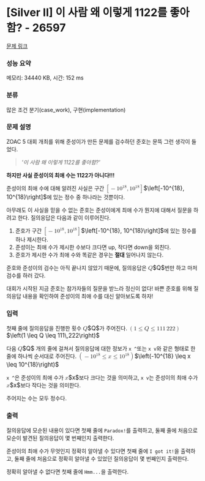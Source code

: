 # [Silver II] 이 사람 왜 이렇게 1122를 좋아함? - 26597 

[문제 링크](https://www.acmicpc.net/problem/26597) 

### 성능 요약

메모리: 34440 KB, 시간: 152 ms

### 분류

많은 조건 분기(case_work), 구현(implementation)

### 문제 설명

<p>ZOAC 5 대회 개최를 위해 준성이가 만든 문제를 검수하던 준호는 문뜩 그런 생각이 들었다.</p>

<blockquote>
<p><em>'이 사람 왜 이렇게 1122를 좋아함?'</em></p>
</blockquote>

<p><strong>하지만 사실 준성이의 최애 수는 1122가 아니다!!!</strong></p>

<p>준성이의 최애 수에 대해 알려진 사실은 구간 <mjx-container class="MathJax" jax="CHTML" style="font-size: 109%; position: relative;"><mjx-math class="MJX-TEX" aria-hidden="true"><mjx-mrow><mjx-mo class="mjx-sop"><mjx-c class="mjx-c5B TEX-S1"></mjx-c></mjx-mo><mjx-mo class="mjx-n"><mjx-c class="mjx-c2212"></mjx-c></mjx-mo><mjx-msup><mjx-mn class="mjx-n"><mjx-c class="mjx-c31"></mjx-c><mjx-c class="mjx-c30"></mjx-c></mjx-mn><mjx-script style="vertical-align: 0.393em;"><mjx-texatom size="s" texclass="ORD"><mjx-mn class="mjx-n"><mjx-c class="mjx-c31"></mjx-c><mjx-c class="mjx-c38"></mjx-c></mjx-mn></mjx-texatom></mjx-script></mjx-msup><mjx-mo class="mjx-n"><mjx-c class="mjx-c2C"></mjx-c></mjx-mo><mjx-msup space="2"><mjx-mn class="mjx-n"><mjx-c class="mjx-c31"></mjx-c><mjx-c class="mjx-c30"></mjx-c></mjx-mn><mjx-script style="vertical-align: 0.393em;"><mjx-texatom size="s" texclass="ORD"><mjx-mn class="mjx-n"><mjx-c class="mjx-c31"></mjx-c><mjx-c class="mjx-c38"></mjx-c></mjx-mn></mjx-texatom></mjx-script></mjx-msup><mjx-mo class="mjx-sop"><mjx-c class="mjx-c5D TEX-S1"></mjx-c></mjx-mo></mjx-mrow></mjx-math><mjx-assistive-mml unselectable="on" display="inline"><math xmlns="http://www.w3.org/1998/Math/MathML"><mrow data-mjx-texclass="INNER"><mo data-mjx-texclass="OPEN">[</mo><mo>−</mo><msup><mn>10</mn><mrow data-mjx-texclass="ORD"><mn>18</mn></mrow></msup><mo>,</mo><msup><mn>10</mn><mrow data-mjx-texclass="ORD"><mn>18</mn></mrow></msup><mo data-mjx-texclass="CLOSE">]</mo></mrow></math></mjx-assistive-mml><span aria-hidden="true" class="no-mathjax mjx-copytext">$\left[-10^{18}, 10^{18}\right]$</span></mjx-container>에 있는 정수 중 하나라는 것뿐이다.</p>

<p>아무래도 이 사실을 믿을 수 없는 준호는 준성이에게 최애 수가 뭔지에 대해서 질문을 하려고 한다. 질의응답은 다음과 같이 이루어진다.</p>

<ol>
	<li>준호가 구간 <mjx-container class="MathJax" jax="CHTML" style="font-size: 109%; position: relative;"><mjx-math class="MJX-TEX" aria-hidden="true"><mjx-mrow><mjx-mo class="mjx-sop"><mjx-c class="mjx-c5B TEX-S1"></mjx-c></mjx-mo><mjx-mo class="mjx-n"><mjx-c class="mjx-c2212"></mjx-c></mjx-mo><mjx-msup><mjx-mn class="mjx-n"><mjx-c class="mjx-c31"></mjx-c><mjx-c class="mjx-c30"></mjx-c></mjx-mn><mjx-script style="vertical-align: 0.393em;"><mjx-texatom size="s" texclass="ORD"><mjx-mn class="mjx-n"><mjx-c class="mjx-c31"></mjx-c><mjx-c class="mjx-c38"></mjx-c></mjx-mn></mjx-texatom></mjx-script></mjx-msup><mjx-mo class="mjx-n"><mjx-c class="mjx-c2C"></mjx-c></mjx-mo><mjx-msup space="2"><mjx-mn class="mjx-n"><mjx-c class="mjx-c31"></mjx-c><mjx-c class="mjx-c30"></mjx-c></mjx-mn><mjx-script style="vertical-align: 0.393em;"><mjx-texatom size="s" texclass="ORD"><mjx-mn class="mjx-n"><mjx-c class="mjx-c31"></mjx-c><mjx-c class="mjx-c38"></mjx-c></mjx-mn></mjx-texatom></mjx-script></mjx-msup><mjx-mo class="mjx-sop"><mjx-c class="mjx-c5D TEX-S1"></mjx-c></mjx-mo></mjx-mrow></mjx-math><mjx-assistive-mml unselectable="on" display="inline"><math xmlns="http://www.w3.org/1998/Math/MathML"><mrow data-mjx-texclass="INNER"><mo data-mjx-texclass="OPEN">[</mo><mo>−</mo><msup><mn>10</mn><mrow data-mjx-texclass="ORD"><mn>18</mn></mrow></msup><mo>,</mo><msup><mn>10</mn><mrow data-mjx-texclass="ORD"><mn>18</mn></mrow></msup><mo data-mjx-texclass="CLOSE">]</mo></mrow></math></mjx-assistive-mml><span aria-hidden="true" class="no-mathjax mjx-copytext">$\left[-10^{18}, 10^{18}\right]$</span></mjx-container>에 있는 정수를 하나 제시한다.</li>
	<li>준성이는 최애 수가 제시한 수보다 크다면 up, 작다면 down을 외친다.</li>
	<li>준호가 제시한 수가 최애 수와 똑같은 경우는 <strong>절대 </strong>일어나지 않는다.</li>
</ol>

<p>준호와 준성이의 검수는 아직 끝나지 않았기 때문에, 질의응답은 <mjx-container class="MathJax" jax="CHTML" style="font-size: 109%; position: relative;"><mjx-math class="MJX-TEX" aria-hidden="true"><mjx-mi class="mjx-i"><mjx-c class="mjx-c1D444 TEX-I"></mjx-c></mjx-mi></mjx-math><mjx-assistive-mml unselectable="on" display="inline"><math xmlns="http://www.w3.org/1998/Math/MathML"><mi>Q</mi></math></mjx-assistive-mml><span aria-hidden="true" class="no-mathjax mjx-copytext">$Q$</span></mjx-container>번만 하고 마저 검수를 하러 갔다.</p>

<p>대회가 시작된 지금 준호는 참가자들의 질문을 받느라 정신이 없다! 바쁜 준호를 위해 질의응답 내용을 확인하여 준성이의 최애 수를 대신 알아보도록 하자!</p>

### 입력 

 <p>첫째 줄에 질의응답을 진행한 횟수 <mjx-container class="MathJax" jax="CHTML" style="font-size: 109%; position: relative;"><mjx-math class="MJX-TEX" aria-hidden="true"><mjx-mi class="mjx-i"><mjx-c class="mjx-c1D444 TEX-I"></mjx-c></mjx-mi></mjx-math><mjx-assistive-mml unselectable="on" display="inline"><math xmlns="http://www.w3.org/1998/Math/MathML"><mi>Q</mi></math></mjx-assistive-mml><span aria-hidden="true" class="no-mathjax mjx-copytext">$Q$</span></mjx-container>가 주어진다. <mjx-container class="MathJax" jax="CHTML" style="font-size: 109%; position: relative;"><mjx-math class="MJX-TEX" aria-hidden="true"><mjx-mrow><mjx-mo class="mjx-n"><mjx-c class="mjx-c28"></mjx-c></mjx-mo><mjx-mn class="mjx-n"><mjx-c class="mjx-c31"></mjx-c></mjx-mn><mjx-mo class="mjx-n" space="4"><mjx-c class="mjx-c2264"></mjx-c></mjx-mo><mjx-mi class="mjx-i" space="4"><mjx-c class="mjx-c1D444 TEX-I"></mjx-c></mjx-mi><mjx-mo class="mjx-n" space="4"><mjx-c class="mjx-c2264"></mjx-c></mjx-mo><mjx-mn class="mjx-n" space="4"><mjx-c class="mjx-c31"></mjx-c><mjx-c class="mjx-c31"></mjx-c><mjx-c class="mjx-c31"></mjx-c></mjx-mn><mjx-mstyle><mjx-mspace style="width: 0.167em;"></mjx-mspace></mjx-mstyle><mjx-mn class="mjx-n"><mjx-c class="mjx-c32"></mjx-c><mjx-c class="mjx-c32"></mjx-c><mjx-c class="mjx-c32"></mjx-c></mjx-mn><mjx-mo class="mjx-n"><mjx-c class="mjx-c29"></mjx-c></mjx-mo></mjx-mrow></mjx-math><mjx-assistive-mml unselectable="on" display="inline"><math xmlns="http://www.w3.org/1998/Math/MathML"><mrow data-mjx-texclass="INNER"><mo data-mjx-texclass="OPEN">(</mo><mn>1</mn><mo>≤</mo><mi>Q</mi><mo>≤</mo><mn>111</mn><mstyle scriptlevel="0"><mspace width="0.167em"></mspace></mstyle><mn>222</mn><mo data-mjx-texclass="CLOSE">)</mo></mrow></math></mjx-assistive-mml><span aria-hidden="true" class="no-mathjax mjx-copytext">$\left(1 \leq Q \leq 111\,222\right)$</span> </mjx-container></p>

<p>다음 <mjx-container class="MathJax" jax="CHTML" style="font-size: 109%; position: relative;"><mjx-math class="MJX-TEX" aria-hidden="true"><mjx-mi class="mjx-i"><mjx-c class="mjx-c1D444 TEX-I"></mjx-c></mjx-mi></mjx-math><mjx-assistive-mml unselectable="on" display="inline"><math xmlns="http://www.w3.org/1998/Math/MathML"><mi>Q</mi></math></mjx-assistive-mml><span aria-hidden="true" class="no-mathjax mjx-copytext">$Q$</span></mjx-container> 개의 줄에 걸쳐서 질의응답에 대한 정보가 <code>x ^</code>또는 <code>x v</code>와 같은 형태로 한 줄에 하나씩 순서대로 주어진다. <mjx-container class="MathJax" jax="CHTML" style="font-size: 109%; position: relative;"><mjx-math class="MJX-TEX" aria-hidden="true"><mjx-mrow><mjx-mo class="mjx-sop"><mjx-c class="mjx-c28 TEX-S1"></mjx-c></mjx-mo><mjx-mo class="mjx-n"><mjx-c class="mjx-c2212"></mjx-c></mjx-mo><mjx-msup><mjx-mn class="mjx-n"><mjx-c class="mjx-c31"></mjx-c><mjx-c class="mjx-c30"></mjx-c></mjx-mn><mjx-script style="vertical-align: 0.393em;"><mjx-texatom size="s" texclass="ORD"><mjx-mn class="mjx-n"><mjx-c class="mjx-c31"></mjx-c><mjx-c class="mjx-c38"></mjx-c></mjx-mn></mjx-texatom></mjx-script></mjx-msup><mjx-mo class="mjx-n" space="4"><mjx-c class="mjx-c2264"></mjx-c></mjx-mo><mjx-mi class="mjx-i" space="4"><mjx-c class="mjx-c1D465 TEX-I"></mjx-c></mjx-mi><mjx-mo class="mjx-n" space="4"><mjx-c class="mjx-c2264"></mjx-c></mjx-mo><mjx-msup space="4"><mjx-mn class="mjx-n"><mjx-c class="mjx-c31"></mjx-c><mjx-c class="mjx-c30"></mjx-c></mjx-mn><mjx-script style="vertical-align: 0.393em;"><mjx-texatom size="s" texclass="ORD"><mjx-mn class="mjx-n"><mjx-c class="mjx-c31"></mjx-c><mjx-c class="mjx-c38"></mjx-c></mjx-mn></mjx-texatom></mjx-script></mjx-msup><mjx-mo class="mjx-sop"><mjx-c class="mjx-c29 TEX-S1"></mjx-c></mjx-mo></mjx-mrow></mjx-math><mjx-assistive-mml unselectable="on" display="inline"><math xmlns="http://www.w3.org/1998/Math/MathML"><mrow data-mjx-texclass="INNER"><mo data-mjx-texclass="OPEN">(</mo><mo>−</mo><msup><mn>10</mn><mrow data-mjx-texclass="ORD"><mn>18</mn></mrow></msup><mo>≤</mo><mi>x</mi><mo>≤</mo><msup><mn>10</mn><mrow data-mjx-texclass="ORD"><mn>18</mn></mrow></msup><mo data-mjx-texclass="CLOSE">)</mo></mrow></math></mjx-assistive-mml><span aria-hidden="true" class="no-mathjax mjx-copytext">$\left(-10^{18} \leq x \leq 10^{18}\right)$</span> </mjx-container></p>

<p><code>x ^</code>은 준성이의 최애 수가 <mjx-container class="MathJax" jax="CHTML" style="font-size: 109%; position: relative;"><mjx-math class="MJX-TEX" aria-hidden="true"><mjx-mi class="mjx-i"><mjx-c class="mjx-c1D465 TEX-I"></mjx-c></mjx-mi></mjx-math><mjx-assistive-mml unselectable="on" display="inline"><math xmlns="http://www.w3.org/1998/Math/MathML"><mi>x</mi></math></mjx-assistive-mml><span aria-hidden="true" class="no-mathjax mjx-copytext">$x$</span></mjx-container>보다 크다는 것을 의미하고, <code>x v</code>는 준성이의 최애 수가 <mjx-container class="MathJax" jax="CHTML" style="font-size: 109%; position: relative;"><mjx-math class="MJX-TEX" aria-hidden="true"><mjx-mi class="mjx-i"><mjx-c class="mjx-c1D465 TEX-I"></mjx-c></mjx-mi></mjx-math><mjx-assistive-mml unselectable="on" display="inline"><math xmlns="http://www.w3.org/1998/Math/MathML"><mi>x</mi></math></mjx-assistive-mml><span aria-hidden="true" class="no-mathjax mjx-copytext">$x$</span></mjx-container>보다 작다는 것을 의미한다.</p>

<p>주어지는 수는 모두 정수다.</p>

### 출력 

 <p>질의응답에 모순된 내용이 있다면 첫째 줄에 <code>Paradox!</code>를 출력하고, 둘째 줄에 처음으로 모순이 발견된 질의응답이 몇 번째인지 출력한다.</p>

<p>준성이의 최애 수가 무엇인지 정확히 알아낼 수 있다면 첫째 줄에 <code>I got it!</code>을 출력하고, 둘째 줄에 처음으로 정확히 알아낼 수 있었던 질의응답이 몇 번째인지 출력한다.</p>

<p>정확히 알아낼 수 없다면 첫째 줄에 <code>Hmm...</code>을 출력한다.</p>

